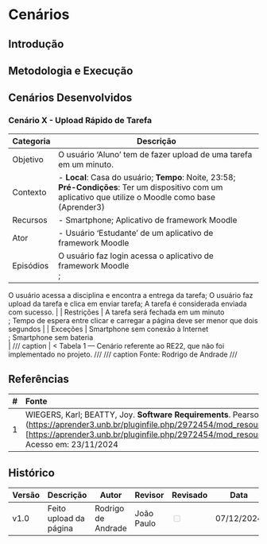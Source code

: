 # Cenários

## Introdução

## Metodologia e Execução

## Cenários Desenvolvidos

### Cenário X - Upload Rápido de Tarefa

| Categoria        | Descrição                                                                                  |  
|------------------|--------------------------------------------------------------------------------------------|
| Objetivo         | O usuário ‘Aluno’ tem de fazer upload de uma tarefa em um minuto. |
| Contexto         | - **Local**: Casa do usuário; **Tempo**: Noite, 23:58; **Pré-Condições**: Ter um dispositivo com um aplicativo que utilize o Moodle como base (Aprender3) | 
| Recursos         | - Smartphone; Aplicativo de framework Moodle | 
| Ator             | - Usuário ‘Estudante’ de um aplicativo de framework Moodle  | 
| Episódios        | O usuário faz login acessa o aplicativo de framework Moodle </br>;
O usuário acessa a disciplina e encontra a entrega da tarefa;
O usuário faz upload da tarefa e clica em enviar tarefa;
A tarefa é considerada enviada com sucesso. | 
| Restrições       | A tarefa será fechada em um minuto</br>; Tempo de espera entre clicar e carregar a página deve ser menor que dois segundos | 
| Exceções     | Smartphone sem conexão à Internet </br>; Smartphone sem bateria </br> |
/// caption | <
Tabela 1 — Cenário referente ao RE22, que não foi implementado no projeto.
///
/// caption
Fonte: Rodrigo de Andrade
///

## Referências

| # | Fonte|
|---|:------|
| 1 | WIEGERS, Karl; BEATTY, Joy. **Software Requirements**. Pearson Education. 3 ed. 2013. 326p. Seção disponível em:(https://aprender3.unb.br/pluginfile.php/2972454/mod_resource/content/3/PriorizaA%CC%83%C2%A7A%CC%83%C2%A3o%20de%20Req.pdf)[https://aprender3.unb.br/pluginfile.php/2972454/mod_resource/content/3/PriorizaA%CC%83%C2%A7A%CC%83%C2%A3o%20de%20Req.pdf]. Acesso em: 23/11/2024|  

## Histórico
| Versão | Descrição                  | Autor                           | Revisor                  |                 Revisado          | Data       |
|--------|----------------------------|---------------------------------|--------------------------|-----------------------------------|------------|
| v1.0   | Feito upload da página | Rodrigo de Andrade| João Paulo | <input type="checkbox" onclick="return false;" disabled/> | 07/12/2024 |

